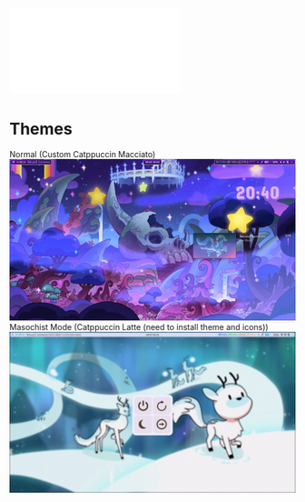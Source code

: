 # ![dependency](/dep.md)  
# Themes
Normal (Custom Catppuccin Macciato)
![alt text](https://github.com/wilwe21/dots/blob/main/screens/1699906210.png?raw=true)
Masochist Mode (Catppuccin Latte (need to install theme and icons))
![alt text](https://raw.githubusercontent.com/wilwe21/dots/main/screens/light.png)
